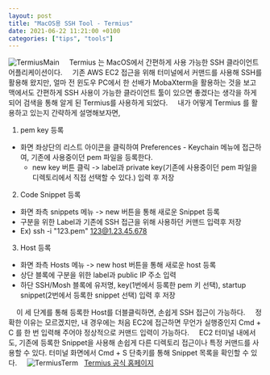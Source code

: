 ```yaml
---
layout: post
title: "MacOS용 SSH Tool - Termius"
date: 2021-06-22 11:21:00 +0100
categories: ["tips", "tools"]
---
```


![TermiusMain](../../../../../assets/images/Termius_main.png)
&nbsp;
&nbsp;
Termius 는 MacOS에서 간편하게 사용 가능한 SSH 클라이언트 어플리케이션이다.
&nbsp;
&nbsp;
기존 AWS EC2 접근을 위해 터미널에서 커맨드를 사용해 SSH를 활용해 왔지만,
얼마 전 윈도우 PC에서 한 선배가 MobaXterm을 활용하는 것을 보고 맥에서도 간편하게
SSH 사용이 가능한 클라이언트 툴이 있으면 좋겠다는 생각을 하게 되어 검색을 통해 알게 된 Termius를 사용하게 되었다.
&nbsp;
&nbsp;
내가 어떻게 Termius 를 활용하고 있는지 간략하게 설명해보자면,
&nbsp;
&nbsp;

1. pem key 등록

- 화면 좌상단의 리스트 아이콘을 클릭하여 Preferences - Keychain 메뉴에 접근하여, 기존에 사용중이던 pem 파일을 등록한다.
  - new key 버튼 클릭 -> label과 private key(기존에 사용중이던 pem 파일을 디렉토리에서 직접 선택할 수 있다.) 입력 후 저장

2. Code Snippet 등록

- 화면 좌측 snippets 메뉴 -> new 버튼을 통해 새로운 Snippet 등록
- 구분을 위한 Label과 기존에 SSH 접근을 위해 사용하던 커맨드 입력후 저장
- Ex) ssh -i "123.pem" 123@1.23.45.678

3. Host 등록

- 화면 좌측 Hosts 메뉴 -> new host 버튼을 통해 새로운 host 등록
- 상단 블록에 구분을 위한 label과 public IP 주소 입력
- 하단 SSH/Mosh 블록에 유저명, key(1번에서 등록한 pem 키 선택), startup snippet(2번에서 등록한 snippet 선택) 입력 후 저장

&nbsp;
&nbsp;
이 세 단계를 통해 등록한 Host를 더블클릭하면, 손쉽게 SSH 접근이 가능하다.
&nbsp;
&nbsp;
정확한 이유는 모르겠지만, 내 경우에는 처음 EC2에 접근하면 무언가 실행중인지 Cmd + C 를 한 번 입력해 주어야 정상적으로
커맨드 입력이 가능하다.
&nbsp;
&nbsp;
EC2 터미널 내에서도, 기존에 등록한 Snippet을 사용해 손쉽게 다른 디렉토리 접근이나 특정 커맨드를 사용할 수 있다.
터미널 화면에서 Cmd + S 단축키를 통해 Snippet 목록을 확인할 수 있다.
&nbsp;
&nbsp;
![TermiusTerm](../../../../../assets/images/Termius_term.png)
&nbsp;
[Termius 공식 홈페이지](https://www.termius.com/)
